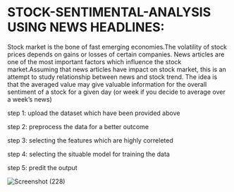 # STOCK-SENTIMENTAL-ANALYSIS USING NEWS HEADLINES:


Stock market is the bone of fast emerging economies.The volatility of stock prices depends on gains or losses of certain companies. News
articles are one of the most important factors which influence the stock market.Assuming that news articles have impact on stock market, this is an attempt to study relationship between news and stock trend. The idea is that the averaged value may give valuable information for the overall sentiment of a stock for a given day (or week if you decide to average over a week’s news)

step 1:
upload the dataset which have been provided above

step 2:
preprocess the data for a better outcome

step 3:
selecting the features which are highly correleted

step 4:
selecting the situable model for training the data

step 5:
predit the output

![Screenshot (228)](https://user-images.githubusercontent.com/86011193/123519852-5c4a2400-d6cb-11eb-968a-9b79939d7bc8.png)
